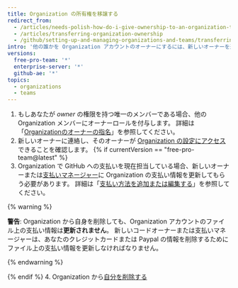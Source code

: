 ```yaml
---
title: Organization の所有権を移譲する
redirect_from:
  - /articles/needs-polish-how-do-i-give-ownership-to-an-organization-to-someone-else/
  - /articles/transferring-organization-ownership
  - /github/setting-up-and-managing-organizations-and-teams/transferring-organization-ownership
intro: '他の誰かを Organization アカウントのオーナーにするには、新しいオーナーを追加し、{% if currentVersion == "free-pro-team@latest" %}請求情報が更新されることを確認し、{% endif %}アカウントから自分を削除します。'
versions:
  free-pro-team: '*'
  enterprise-server: '*'
  github-ae: '*'
topics:
  - organizations
  - teams
---
```

1. もしあなたが *owner* の権限を持つ唯一のメンバーである場合、他の Organization メンバーにオーナーロールを付与します。 詳細は「[Organizationのオーナーの指名](/github/setting-up-and-managing-organizations-and-teams/maintaining-ownership-continuity-for-your-organization#appointing-an-organization-owner)」を参照してください。
2. 新しいオーナーに連絡し、そのオーナーが [Organization の設定にアクセス](/articles/accessing-your-organization-s-settings)できることを確認します。
{% if currentVersion == "free-pro-team@latest" %}
3. Organization で GitHub への支払いを現在担当している場合、新しいオーナーまたは[支払いマネージャー](/articles/adding-a-billing-manager-to-your-organization/)に Organization の支払い情報を更新してもらう必要があります。 詳細は「[支払い方法を追加または編集する](/articles/adding-or-editing-a-payment-method)」を参照してください。

  {% warning %}

  **警告**: Organization から自身を削除しても、Organization アカウントのファイル上の支払い情報は**更新されません**。 新しいコードオーナーまたは支払いマネージャーは、あなたのクレジットカードまたは Paypal の情報を削除するためにファイル上の支払い情報を更新しなければなりません。

  {% endwarning %}

{% endif %}
4. Organization から[自分を削除する](/articles/removing-yourself-from-an-organization)
